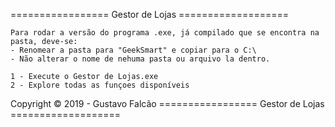 =================	Gestor de Lojas      ===================
	
	Para rodar a versão do programa .exe, já compilado que se encontra na pasta, deve-se:
	- Renomear a pasta para "GeekSmart" e copiar para o C:\
	- Não alterar o nome de nehuma pasta ou arquivo la dentro.

	1 - Execute o Gestor de Lojas.exe
	2 - Explore todas as funçoes disponíveis
	


Copyright © 2019 - Gustavo Falcão
=================	Gestor de Lojas      ===================
